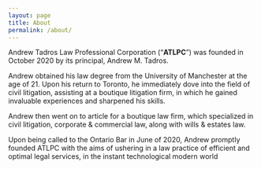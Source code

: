 ```yaml
---
layout: page
title: About
permalink: /about/
---
```

Andrew Tadros Law Professional Corporation (“**ATLPC**”) was founded in October 2020 by its principal, Andrew M. Tadros. 

Andrew obtained his law degree from the University of Manchester at the age of 21. Upon his return to Toronto, he immediately dove into the field of civil litigation, assisting at a boutique litigation firm, in which he gained invaluable experiences and sharpened his skills.

Andrew then went on to article for a boutique law firm, which specialized in civil litigation, corporate & commercial law, along with wills & estates law. 

Upon being called to the Ontario Bar in June of 2020, Andrew promptly founded ATLPC with the aims of ushering in a law practice of efficient and optimal legal services, in the instant technological modern world